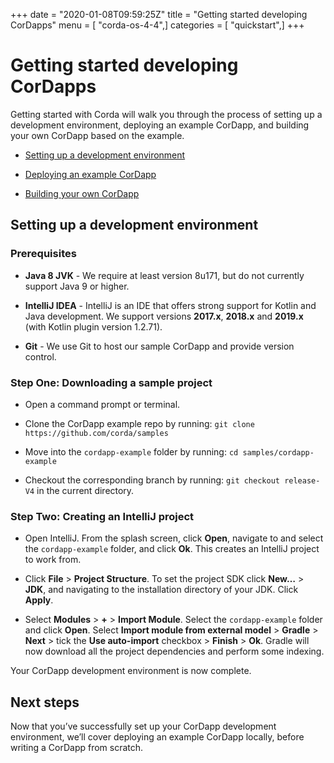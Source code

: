 +++
date = "2020-01-08T09:59:25Z"
title = "Getting started developing CorDapps"
menu = [ "corda-os-4-4",]
categories = [ "quickstart",]
+++


# Getting started developing CorDapps


Getting started with Corda will walk you through the process of setting up a development environment, deploying an example CorDapp, and building your own CorDapp based on the example.


* [Setting up a development environment](#setting-up-a-development-environment)


* [Deploying an example CorDapp](./quickstart-deploy.html)


* [Building your own CorDapp](./quickstart-build.html)



## Setting up a development environment


### Prerequisites


* **Java 8 JVK** - We require at least version 8u171, but do not currently support Java 9 or higher.


* **IntelliJ IDEA** - IntelliJ is an IDE that offers strong support for Kotlin and Java development. We support versions **2017.x**, **2018.x** and **2019.x** (with Kotlin plugin version 1.2.71).


* **Git** - We use Git to host our sample CorDapp and provide version control.



### Step One: Downloading a sample project


* Open a command prompt or terminal.


* Clone the CorDapp example repo by running: `git clone https://github.com/corda/samples`


* Move into the `cordapp-example` folder by running: `cd samples/cordapp-example`


* Checkout the corresponding branch by running: `git checkout release-V4` in the current directory.



### Step Two: Creating an IntelliJ project


* Open IntelliJ. From the splash screen, click **Open**, navigate to and select the `cordapp-example` folder, and click **Ok**. This creates an IntelliJ project to work from.


* Click **File** >  **Project Structure**. To set the project SDK click **New…** > **JDK**, and navigating to the installation directory of your JDK. Click **Apply**.


* Select **Modules** > **+** > **Import Module**. Select the `cordapp-example` folder and click **Open**. Select **Import module from external model** > **Gradle** > **Next** > tick the **Use auto-import** checkbox > **Finish** > **Ok**. Gradle will now download all the project dependencies and perform some indexing.


Your CorDapp development environment is now complete.


## Next steps

Now that you’ve successfully set up your CorDapp development environment, we’ll cover deploying an example CorDapp locally, before writing a CorDapp from scratch.


